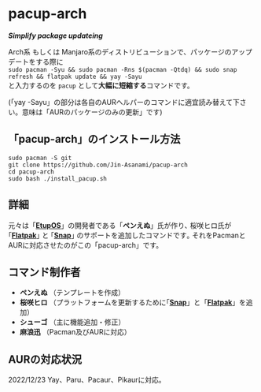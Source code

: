 # pacup-arch
***Simplify package updateing***

Arch系 もしくは Manjaro系のディストリビューションで、パッケージのアップデートをする際に  
`sudo pacman -Syu && sudo pacman -Rns $(pacman -Qtdq) && sudo snap refresh && flatpak update && yay -Sayu`  
と入力するのを `pacup` として**大幅に短縮する**コマンドです。

(「yay -Sayu」の部分は各自のAURヘルパーのコマンドに適宜読み替えて下さい。意味は「AURのパッケージのみの更新」です)

## 「pacup-arch」のインストール方法
```
sudo pacman -S git
git clone https://github.com/Jin-Asanami/pacup-arch
cd pacup-arch
sudo bash ./install_pacup.sh
```

## 詳細
元々は「[**EtupOS**](https://etupos.penginn.com)」の開発者である「**ペンえぬ**」氏が作り､ 桜咲ヒロ氏が｢[**Flatpak**](https://flatpak.org)｣ と ｢[**Snap**](https://snapcraft.io)｣ のサポートを追加したコマンドです｡
それをPacmanとAURに対応させたのがこの「pacup-arch」です。

## コマンド制作者
- **ペンえぬ**  （テンプレートを作成）
- **桜咲ヒロ**  （プラットフォームを更新するために｢[**Snap**](https://snapcraft.io)」と「[**Flatpak**](https://flatpak.org)」を追加）
- **シューゴ**  （主に機能追加・修正）
- **麻浪迅**    （Pacman及びAURに対応）

## AURの対応状況
2022/12/23 Yay、Paru、Pacaur、Pikaurに対応。
